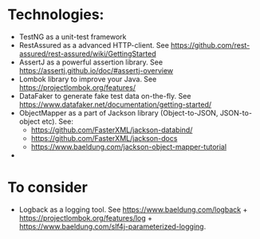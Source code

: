 # Technologies:
 * TestNG as a unit-test framework
 * RestAssured as a advanced HTTP-client. See https://github.com/rest-assured/rest-assured/wiki/GettingStarted
 * AssertJ as a powerful assertion library. See https://assertj.github.io/doc/#assertj-overview
 * Lombok library to improve your Java. See https://projectlombok.org/features/
 * DataFaker to generate fake test data on-the-fly. See https://www.datafaker.net/documentation/getting-started/
 * ObjectMapper as a part of Jackson library (Object-to-JSON, JSON-to-object etc). See: 
   * https://github.com/FasterXML/jackson-databind/
   * https://github.com/FasterXML/jackson-docs
   * https://www.baeldung.com/jackson-object-mapper-tutorial
 * 


# To consider
 * Logback as a logging tool. See https://www.baeldung.com/logback + https://projectlombok.org/features/log + https://www.baeldung.com/slf4j-parameterized-logging.